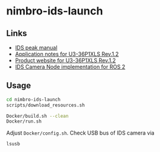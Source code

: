 # nimbro-ids-launch

## Links

- [IDS peak manual](https://en.ids-imaging.com/download-details/1009698.html?os=linux&version=&bus=64)
- [Application notes for U3-36P1XLS Rev.1.2](https://www.1stvision.com/cameras/IDS/IDS-manuals/en/application-notes-u3-36px.html)
- [Product website for U3-36P1XLS Rev.1.2](https://en.ids-imaging.com/store/u3-36p1xls-rev-1-2.html)
- [IDS Camera Node implementation for ROS 2](https://github.com/bertan-karacora/nimbro_camera_ids)

## Usage

```bash
cd nimbro-ids-launch
scripts/download_resources.sh

Docker/build.sh --clean
Docker/run.sh
```

Adjust `Docker/config.sh`. Check USB bus of IDS camera via

```bash
lsusb
```

<!-- TODO: Load from sciebo script? -->
<!-- TODO: Set USB buffer in run.sh or outside (needs sudo)? -->
<!-- TODO: RMW Implementation? Adapt scripts if necessary. -->
<!-- TODO: Watchdog -->
<!-- TODO: What for: mkdir -p $HOME/.ros -->
<!-- TODO: Bashrc in tmux -->
<!-- TODO: Where set settings which config to use, which topics to watch? -->
<!-- TODO: Launch at start like Orbbec or not?-->
